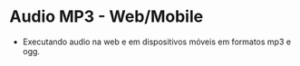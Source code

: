 # Audio MP3 - Web/Mobile

* Executando audio na web e em dispositivos móveis em formatos mp3 e ogg.
